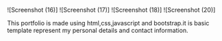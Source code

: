 ![Screenshot (16)]
![Screenshot (17)]
![Screenshot (18)]
![Screenshot (20)]





This portfolio is made using html,css,javascript and bootstrap.it is basic template represent my personal details and contact information.
